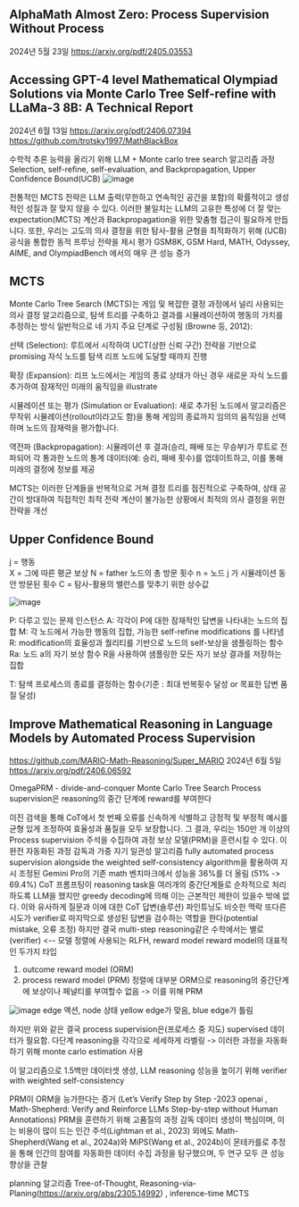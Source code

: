 AlphaMath Almost Zero: Process Supervision Without Process
-----------------------
2024년 5월 23일
https://arxiv.org/pdf/2405.03553

Accessing GPT-4 level Mathematical Olympiad
Solutions via Monte Carlo Tree Self-refine with
LLaMa-3 8B: A Technical Report
----------------
2024년 6월 13일
https://arxiv.org/pdf/2406.07394
https://github.com/trotsky1997/MathBlackBox

수학적 추론 능력을 올리기 위해 LLM + Monte carlo tree search
알고리즘 과정 
Selection, self-refine, self-evaluation, and Backpropagation, Upper Confidence Bound(UCB) 
![image](https://github.com/jinuk0211/ai_paper_review/assets/150532431/aefe60d5-773c-470e-9082-42d24c551234)

  전통적인 MCTS 전략은 LLM 출력(무한하고 연속적인 공간을 포함)의 확률적이고 생성적인 성질과 잘 맞지 않을 수 있다.  이러한 불일치는 LLM의 고유한 특성에 더 잘 맞는 expectation(MCTS) 계산과 Backpropagation을 위한 맞춤형 접근이 필요하게 만듭니다. 또한, 우리는 고도의 의사 결정을 위한 탐사-활용 균형을 최적화하기 위해 (UCB) 공식을 통합한 동적 프루닝 전략을 제시
평가 
GSM8K, GSM Hard, MATH,  Odyssey, AIME, and OlympiadBench 에서의 매우 큰 성능 증가

MCTS
-------------
Monte Carlo Tree Search (MCTS)는 게임 및 복잡한 결정 과정에서 널리 사용되는 의사 결정 알고리즘으로, 탐색 트리를 구축하고 결과를 시뮬레이션하여 행동의 가치를 추정하는 방식
 일반적으로 네 가지 주요 단계로 구성됨 (Browne 등, 2012):

선택 (Selection): 루트에서 시작하여 UCT(상한 신뢰 구간) 전략을 기반으로 promising 자식 노드를 탐색
리프 노드에 도달할 때까지 진행

확장 (Expansion): 리프 노드에서는 게임의 종료 상태가 아닌 경우 새로운 자식 노드를 추가하여 잠재적인 미래의 움직임을 illustrate

시뮬레이션 또는 평가 (Simulation or Evaluation): 새로 추가된 노드에서 알고리즘은 무작위 시뮬레이션(rollout이라고도 함)을 통해 게임의 종료까지 임의의 움직임을 선택하며 노드의 잠재력을 평가합니다.

역전파 (Backpropagation): 시뮬레이션 후 결과(승리, 패배 또는 무승부)가 루트로 전파되어 각 통과한 노드의 통계 데이터(예: 승리, 패배 횟수)를 업데이트하고, 이를 통해 미래의 결정에 정보를 제공

MCTS는 이러한 단계들을 반복적으로 거쳐 결정 트리를 점진적으로 구축하여, 상태 공간이 방대하여 직접적인 최적 전략 계산이 불가능한 상황에서 최적의 의사 결정을 위한 전략을 개선

Upper Confidence Bound
-----------------
j = 행동  
X = 그에 따른 평균 보상
N = father 노드의 총 방문 횟수
n = 노드 j 가 시뮬레이션 동안 방문된 횟수
C = 탐사-활용의 밸런스를 맞추기 위한 상수값

![image](https://github.com/jinuk0211/ai_paper_review/assets/150532431/906c37b3-64db-45b0-80cb-b150c89173da)

P: 다루고 있는 문제 인스턴스
A: 각각이 P에 대한 잠재적인 답변을 나타내는 노드의 집합
M: 각 노드에서 가능한 행동의 집합, 가능한 self-refine modifications 를 나타냄
R: modification의 효율성과 퀄리티를 기반으로 노드의 self-보상을 샘플링하는 함수
Ra: 노드 a의 자기 보상 함수 R을 사용하여 샘플링한 모든 자기 보상 결과를 저장하는 집합


T: 탐색 프로세스의 종료를 결정하는 함수(기준 : 최대 반복횟수 달성 or 목표한 답변 품질 달성) 

Improve Mathematical Reasoning in Language
Models by Automated Process Supervision
--------------------------
https://github.com/MARIO-Math-Reasoning/Super_MARIO
2024년 6월 5일
https://arxiv.org/pdf/2406.06592

OmegaPRM - divide-and-conquer Monte Carlo Tree Search
 Process supervision은 reasoning의 중간 단계에 reward를 부여한다

  이진 검색을 통해 CoT에서 첫 번째 오류를 신속하게 식별하고 긍정적 및 부정적 예시를 균형 있게 조정하여 효율성과 품질을 모두 보장합니다. 그 결과, 우리는 150만 개 이상의 Process supervision 주석을 수집하여 과정 보상 모델(PRM)을 훈련시킬 수 있다. 이 완전 자동화된 과정 감독과 가중 자기 일관성 알고리즘 fully automated process supervision alongside the weighted self-consistency algorithm을 활용하여 지시 조정된 Gemini Pro의 기존 math 벤치마크에서 성능을 36%를 더 올림 (51% -> 69.4%)
CoT 프롬프팅이 reasoning task을 여러개의 중간단계들로 순차적으로 처리하도록 LLM을 했지만 greedy decoding에 의해 이는 근본적인 제한이 있을수 밖에 없다. 이와 유사하게 질문과 이에 대한 CoT 답변(솔루션) 파인튜닝도 비슷한 맥락
또다른 시도가 verifier로 마지막으로 생성된 답변을 검수하는 역할을 한다(potential mistake, 오류 조정)
하지만 결국 multi-step reasoning같은 수학에서는 별로 (verifier) <-- 모델 정렬에 사용되는 RLFH, reward model
reward model의 대표적인 두가지 타입
1. outcome reward model (ORM)
2. process reward model (PRM)
정렬에 대부분 ORM으로 reasoning의 중간단계에 보상이나 페널티를 부여할수 없음 -> 이를 위해 PRM

![image](https://github.com/jinuk0211/ai_paper_review/assets/150532431/89801222-6b76-4335-b69a-4d0db65ac5bc)
edge 액션, node 상태 yellow edge가 맞음, blue edge가 틀림

하지만 위와 같은 결국 process supervision은(프로세스 중 지도) supervised 데이터가 필요함. 다단계 reasoning을 각각으로 세세하게 라벨링 -> 이러한 과정을 자동화하기 위해 monte carlo estimation 사용

이 알고리즘으로 1.5백만 데이터셋 생성, LLM reasoning 성능을 높이기 위해 verifier with weighted self-consistency

PRM이 ORM을 능가한다는 증거 (Let’s Verify Step by Step -2023 openai , Math-Shepherd: Verify and Reinforce LLMs Step-by-step without Human Annotations) PRM을 훈련하기 위해 고품질의 과정 감독 데이터 생성이 핵심이며, 이는 비용이 많이 드는 인간 주석(Lightman et al., 2023) 외에도 Math-Shepherd(Wang et al., 2024a)와 MiPS(Wang et al., 2024b)이 몬테카를로 추정을 통해 인간의 참여를 자동화한 데이터 수집 과정을 탐구했으며, 두 연구 모두 큰 성능 향상을 관찰

planning 알고리즘
Tree-of-Thought, Reasoning-via-Planing(https://arxiv.org/abs/2305.14992) ,  inference-time MCTS

  

